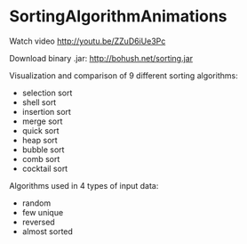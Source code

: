 SortingAlgorithmAnimations
==========================

Watch video http://youtu.be/ZZuD6iUe3Pc

Download binary .jar: http://bohush.net/sorting.jar

Visualization and comparison of 9 different sorting algorithms:
- selection sort
- shell sort
- insertion sort
- merge sort
- quick sort
- heap sort
- bubble sort
- comb sort
- cocktail sort

Algorithms used in 4 types of input data:
- random
- few unique
- reversed
- almost sorted

